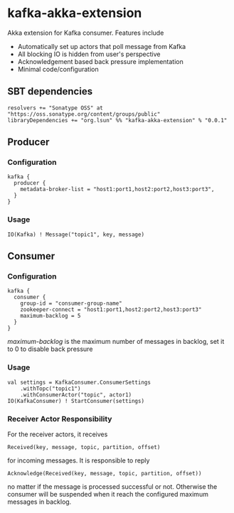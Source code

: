 kafka-akka-extension
======

Akka extension for Kafka consumer. Features include
 * Automatically set up actors that poll message from Kafka
 * All blocking IO is hidden from user's perspective
 * Acknowledgement based back pressure implementation
 * Minimal code/configuration

## SBT dependencies
    resolvers += "Sonatype OSS" at "https://oss.sonatype.org/content/groups/public"
    libraryDependencies += "org.lsun" %% "kafka-akka-extension" % "0.0.1"

## Producer

### Configuration
    kafka {
      producer {
        metadata-broker-list = "host1:port1,host2:port2,host3:port3",
      }
    }

### Usage

    IO(Kafka) ! Message("topic1", key, message)
  
## Consumer

### Configuration

    kafka {
      consumer {
        group-id = "consumer-group-name"
        zookeeper-connect = "host1:port1,host2:port2,host3:port3"
        maximum-backlog = 5
      }
    }

_maximum-backlog_ is the maximum number of messages in backlog, set it to 0 to disable back pressure

### Usage
    val settings = KafkaConsumer.ConsumerSettings
        .withTopc("topic1")
        .withConsumerActor("topic", actor1)
    IO(KafkaConsumer) ! StartConsumer(settings)

### Receiver Actor Responsibility

For the receiver actors, it receives

    Received(key, message, topic, partition, offset)

for incoming messages. It is responsible to reply

    Acknowledge(Received(key, message, topic, partition, offset))

no matter if the message is processed successful or not. Otherwise the consumer will be suspended when it reach the configured maximum messages in backlog.


